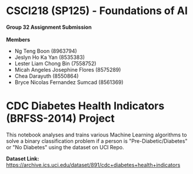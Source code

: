 # CSCI218 (SP125) - Foundations of AI
**Group 32 Assignment Submission** <br/><br/>
**Members**
*   Ng Teng Boon (8963794)
*   Jeslyn Ho Ka Yan (8535383)
*   Lester Liam Chong Bin (7558752)
*   Micah Angeles Josephine Flores (8575289)
*   Chea Darayuth (8550864)
*   Bryce Nicolas Fernandez Sumcad (8561369)


# **CDC Diabetes Health Indicators (BRFSS-2014) Project**
This notebook analyses and trains various Machine Learning algorithms to solve a binary classification problem if a person is "Pre-Diabetic/Diabetes" or "No Diabetes" using the dataset on UCI Repo. <br/>

**Dataset Link:** <br/>
https://archive.ics.uci.edu/dataset/891/cdc+diabetes+health+indicators
